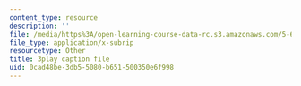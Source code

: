 ```yaml
---
content_type: resource
description: ''
file: /media/https%3A/open-learning-course-data-rc.s3.amazonaws.com/5-60-thermodynamics-kinetics-spring-2008/0cad48be3db55080b651500350e6f998_srjNMMtPATo.vtt
file_type: application/x-subrip
resourcetype: Other
title: 3play caption file
uid: 0cad48be-3db5-5080-b651-500350e6f998
---
```

